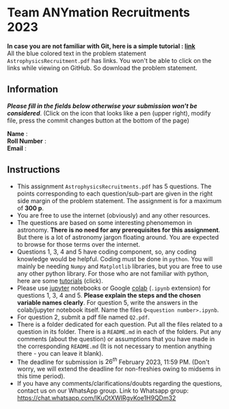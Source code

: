 # Team ANYmation Recruitments 2023

**In case you are not familiar with Git, here is a simple tutorial : [link](https://www.youtube.com/watch?v=xmK1Q5uzH4w)** <br>
All the blue colored text in the problem statement ```AstrophysicsRecruitment.pdf``` has links. You won't be able to click on the links while viewing on GitHub. So download the problem statement.

## Information

___Please fill in the fields below otherwise your submission won't be considered___. (Click on the icon that looks like a pen (upper right), modify file, press the commit changes button at the bottom of the page)

**Name** : <br>
**Roll Number** : <br>
**Email** : <br>

## Instructions

* This assignment ```AstrophysicsRecruitments.pdf``` has 5 questions. The points corresponding to each question/sub-part are given in the right side margin of the problem statement. The assignment is for a maximum of **300 p**.
* You are free to use the internet (obviously) and any other resources.
* The questions are based on some interesting phenomemon in astronomy. **There is no need for any prerequisites for this assignment**. But there is a lot of astronomy jargon floating around. You are expected to browse for those terms over the internet.
* Questions 1, 3, 4 and 5 have coding component, so, any coding knowledge would be helpful. Coding must be done in ```python```. You will mainly be needing ```Numpy``` and ```Matplotlib``` libraries, but you are free to use any other python library. For those who are not familiar with python, here are some [tutorials](https://github.com/krittikaiitb/tutorials/) (click).
* Please use [jupyter](https://jupyter.org/install) notebooks or Google [colab](https://colab.research.google.com/) (```.ipynb``` extension) for questions 1, 3, 4 and 5. **Please explain the steps and the chosen variable names clearly**. For question 5, write the answers in the colab/jupyter notebook itself. Name the files ```Q<question number>.ipynb```.
* For question 2, submit a pdf file named ```Q2.pdf```.
* There is a folder dedicated for each question. Put all the files related to a question in its folder. There is a ```README.md``` in each of the folders. Put any comments (about the question) or assumptions that you have made in the corresponding ```README.md``` (It is not necessary to mention anything there - you can leave it blank).
* The deadline for submission is $26^{th}$ February 2023, 11:59 PM. (Don't worry, we will extend the deadline for non-freshies owing to midsems in this time period).
* If you have any comments/clarifications/doubts regarding the questions, contact us on our WhatsApp group. Link to Whatsapp group: https://chat.whatsapp.com/IKuOtXWIRgvKoe1H9QDm32
